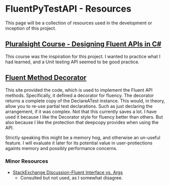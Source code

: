# FluentPyTestAPI - Resources
This page will be a collection of resources used in the development or inception of this project.

## [Pluralsight Course - Designing Fluent APIs in C#](https://app.pluralsight.com/library/courses/designing-fluent-apis-c-sharp/table-of-contents)
This course was the inspiration for this project. I wanted to practice what I had learned, and a Unit testing API seemed to be good practice.

## [Fluent Method Decorator](http://code.activestate.com/recipes/579078-fluent-api-method-decorator/)
This site provided the code, which is used to implement the Fluent API methods. Specifically, it defined a decorator for fluency. The decorator returns a complete copy of the DeclareATest instance.
This would, in theory, allow you to re-use partial test declarations. Such as just declaring the arrangement, if it was complex. Not that this currently saves a lot.
I have used it because I like the Decorator style for fluency better than others. But also because I like the protection that deepcopy provides when using the API.

Strictly speaking this might be a memory hog, and otherwise an un-useful feature. I will evaluate it later for its potential value in user-protiections againts memory and possibly performance concerns.

### Minor Resources
- [StackExchange Discussion-Fluent Interface vs. Args](http://stackoverflow.com/questions/3883907/designing-an-python-api-fluent-interface-or-arguments)
  * Consulted but not used, as I somewhat disagree.
